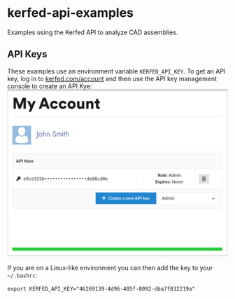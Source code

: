 # kerfed-api-examples

Examples using the Kerfed API to analyze CAD assemblies.

## API Keys

These examples use an environment variable `KERFED_API_KEY`. To get an API key, log in to [kerfed.com/account](https://kerfed.com/account) and then use the API key management console to create an API Kye:
[![Kerfed API Keys](images/account.png)](https://kerfed.com/account)


If you are on a Linux-like environment you can then add the key to your `~/.bashrc`:
```
export KERFED_API_KEY="46269139-4d96-405f-8092-dba7f832219a"
```

